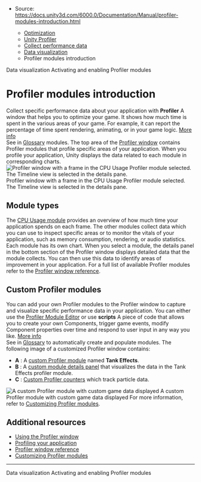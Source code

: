 * Source: https://docs.unity3d.com/6000.0/Documentation/Manual/profiler-modules-introduction.html

  * [Optimization](https://docs.unity3d.com/6000.0/Documentation/Manual/analysis.html)
  * [Unity Profiler](https://docs.unity3d.com/6000.0/Documentation/Manual/Profiler.html)
  * [Collect performance data](https://docs.unity3d.com/6000.0/Documentation/Manual/profiler-collect-data.html)
  * [Data visualization](https://docs.unity3d.com/6000.0/Documentation/Manual/profiler-visualizing-data.html)
  * Profiler modules introduction


[](https://docs.unity3d.com/6000.0/Documentation/Manual/profiler-visualizing-data.html)
Data visualization
[](https://docs.unity3d.com/6000.0/Documentation/Manual/profiler-modules-activate.html)
Activating and enabling Profiler modules
# Profiler modules introduction
Collect specific performance data about your application with **Profiler** A window that helps you to optimize your game. It shows how much time is spent in the various areas of your game. For example, it can report the percentage of time spent rendering, animating, or in your game logic. [More info](https://docs.unity3d.com/6000.0/Documentation/Manual/Profiler.html)  
See in [Glossary](https://docs.unity3d.com/6000.0/Documentation/Manual/Glossary.html#Profiler) modules.
The top area of the [Profiler window](https://docs.unity3d.com/6000.0/Documentation/Manual/ProfilerWindow.html) contains Profiler modules that profile specific areas of your application. When you profile your application, Unity displays the data related to each module in corresponding charts.
![Profiler window with a frame in the CPU Usage Profiler module selected. The Timeline view is selected in the details pane.](https://docs.unity3d.com/6000.0/Documentation/uploads/Main/profiler-cpu-module.png) Profiler window with a frame in the CPU Usage Profiler module selected. The Timeline view is selected in the details pane.
## Module types
The [CPU Usage module](https://docs.unity3d.com/6000.0/Documentation/Manual/ProfilerCPU.html) provides an overview of how much time your application spends on each frame. The other modules collect data which you can use to inspect specific areas or to monitor the vitals of your application, such as memory consumption, rendering, or audio statistics.
Each module has its own chart. When you select a module, the details panel in the bottom section of the Profiler window displays detailed data that the module collects. You can then use this data to identify areas of improvement in your application.
For a full list of available Profiler modules refer to the [Profiler window reference](https://docs.unity3d.com/6000.0/Documentation/Manual/ProfilerWindow.html).
## Custom Profiler modules
You can add your own Profiler modules to the Profiler window to capture and visualize specific performance data in your application. You can either use the [Profiler Module Editor](https://docs.unity3d.com/6000.0/Documentation/Manual/profiler-module-editor.html) or use **scripts** A piece of code that allows you to create your own Components, trigger game events, modify Component properties over time and respond to user input in any way you like. [More info](https://docs.unity3d.com/6000.0/Documentation/Manual/creating-scripts.html)  
See in [Glossary](https://docs.unity3d.com/6000.0/Documentation/Manual/Glossary.html#Scripts) to automatically create and populate modules.
The following image of a customized Profiler window contains:
  * **A** : A [custom Profiler module](https://docs.unity3d.com/6000.0/Documentation/Manual/profiler-creating-custom-modules.html) named **Tank Effects**.
  * **B** : A [custom module details panel](https://docs.unity3d.com/6000.0/Documentation/Manual/profiler-customizing-details-view.html) that visualizes the data in the Tank Effects profiler module.
  * **C** : [Custom Profiler counters](https://docs.unity3d.com/6000.0/Documentation/Manual/profiler-adding-information-code-intro.html) which track particle data.

![A custom Profiler module with custom game data displayed](https://docs.unity3d.com/6000.0/Documentation/uploads/Main/Profiler_Tank_details.png) A custom Profiler module with custom game data displayed
For more information, refer to [Customizing Profiler modules](https://docs.unity3d.com/6000.0/Documentation/Manual/profiler-customizing.html).
## Additional resources
  * [Using the Profiler window](https://docs.unity3d.com/6000.0/Documentation/Manual/ProfilerWindow.html)
  * [Profiling your application](https://docs.unity3d.com/6000.0/Documentation/Manual/profiler-profiling-applications.html)
  * [Profiler window reference](https://docs.unity3d.com/6000.0/Documentation/Manual/ProfilerWindow.html)
  * [Customizing Profiler modules](https://docs.unity3d.com/6000.0/Documentation/Manual/profiler-customizing.html)


* * *
[](https://docs.unity3d.com/6000.0/Documentation/Manual/profiler-visualizing-data.html)
Data visualization
[](https://docs.unity3d.com/6000.0/Documentation/Manual/profiler-modules-activate.html)
Activating and enabling Profiler modules
